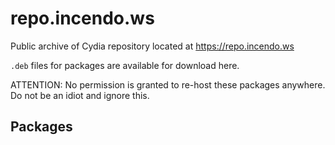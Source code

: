 # repo.incendo.ws
Public archive of Cydia repository located at https://repo.incendo.ws

`.deb` files for packages are available for download here. 

ATTENTION: No permission is granted to re-host these packages anywhere. Do not be an idiot and ignore this.

## Packages

<list here>
